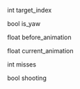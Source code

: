 int target_index

bool is_yaw

float before_animation

float current_animation

int misses

bool shooting
